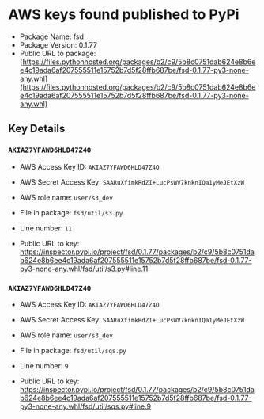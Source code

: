 # AWS keys found published to PyPi

* Package Name: fsd
* Package Version: 0.1.77
* Public URL to package: [https://files.pythonhosted.org/packages/b2/c9/5b8c0751dab624e8b6ee4c19ada6af207555511e15752b7d5f28ffb687be/fsd-0.1.77-py3-none-any.whl](https://files.pythonhosted.org/packages/b2/c9/5b8c0751dab624e8b6ee4c19ada6af207555511e15752b7d5f28ffb687be/fsd-0.1.77-py3-none-any.whl)

## Key Details

### `AKIAZ7YFAWD6HLD47Z4O`

* AWS Access Key ID: `AKIAZ7YFAWD6HLD47Z4O`
* AWS Secret Access Key: `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` 
* AWS role name: `user/s3_dev`
* File in package: `fsd/util/s3.py`
* Line number: `11`

* Public URL to key: https://inspector.pypi.io/project/fsd/0.1.77/packages/b2/c9/5b8c0751dab624e8b6ee4c19ada6af207555511e15752b7d5f28ffb687be/fsd-0.1.77-py3-none-any.whl/fsd/util/s3.py#line.11



### `AKIAZ7YFAWD6HLD47Z4O`

* AWS Access Key ID: `AKIAZ7YFAWD6HLD47Z4O`
* AWS Secret Access Key: `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` 
* AWS role name: `user/s3_dev`
* File in package: `fsd/util/sqs.py`
* Line number: `9`

* Public URL to key: https://inspector.pypi.io/project/fsd/0.1.77/packages/b2/c9/5b8c0751dab624e8b6ee4c19ada6af207555511e15752b7d5f28ffb687be/fsd-0.1.77-py3-none-any.whl/fsd/util/sqs.py#line.9


